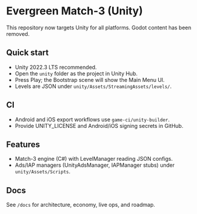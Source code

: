 # Evergreen Match-3 (Unity)

This repository now targets Unity for all platforms. Godot content has been removed.

## Quick start
- Unity 2022.3 LTS recommended.
- Open the `unity` folder as the project in Unity Hub.
- Press Play; the Bootstrap scene will show the Main Menu UI.
- Levels are JSON under `unity/Assets/StreamingAssets/levels/`.

## CI
- Android and iOS export workflows use `game-ci/unity-builder`.
- Provide UNITY_LICENSE and Android/iOS signing secrets in GitHub.

## Features
- Match-3 engine (C#) with LevelManager reading JSON configs.
- Ads/IAP managers (UnityAdsManager, IAPManager stubs) under `unity/Assets/Scripts`.

## Docs
See `/docs` for architecture, economy, live ops, and roadmap.
